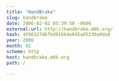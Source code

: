 ```yaml
---
title: "HandBrake"
slug: handbrake
date: 2006-02-02 05:39:58 -0600
external-url: http://handbrake.m0k.org/
hash: 4596327d6fbd016b4e845a85230a0da9
year: 2006
month: 02
scheme: http
host: handbrake.m0k.org
path: /

---
```



